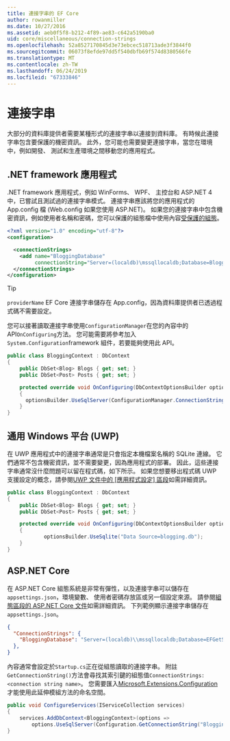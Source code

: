 ```yaml
---
title: 連接字串的 EF Core
author: rowanmiller
ms.date: 10/27/2016
ms.assetid: aeb0f5f8-b212-4f89-ae83-c642a5190ba0
uid: core/miscellaneous/connection-strings
ms.openlocfilehash: 52a8527170845d3e73ebcec518713ade3f3844f0
ms.sourcegitcommit: 06073f8efde97dd5f540dbfb69f574d8380566fe
ms.translationtype: MT
ms.contentlocale: zh-TW
ms.lasthandoff: 06/24/2019
ms.locfileid: "67333846"
---
```

# <a name="connection-strings"></a>連接字串

大部分的資料庫提供者需要某種形式的連接字串以連接到資料庫。 有時候此連接字串包含要保護的機密資訊。 此外，您可能也需要變更連接字串，當您在環境中，例如開發、 測試和生產環境之間移動您的應用程式。

## <a name="net-framework-applications"></a>.NET framework 應用程式

.NET framework 應用程式，例如 WinForms、 WPF、 主控台和 ASP.NET 4 中，已嘗試且測試過的連接字串模式。 連接字串應該將您的應用程式的 App.config 檔 (Web.config 如果您使用 ASP.NET)。 如果您的連接字串中包含機密資訊，例如使用者名稱和密碼，您可以保護的組態檔中使用內容[受保護的組態](https://docs.microsoft.com/dotnet/framework/data/adonet/connection-strings-and-configuration-files#encrypting-configuration-file-sections-using-protected-configuration)。

``` xml
<?xml version="1.0" encoding="utf-8"?>
<configuration>

  <connectionStrings>
    <add name="BloggingDatabase"
         connectionString="Server=(localdb)\mssqllocaldb;Database=Blogging;Trusted_Connection=True;" />
  </connectionStrings>
</configuration>
```

> [!TIP]  
> `providerName` EF Core 連接字串儲存在 App.config，因為資料庫提供者已透過程式碼不需要設定。

您可以接著讀取連接字串使用`ConfigurationManager`在您的內容中的 API`OnConfiguring`方法。 您可能需要將參考加入`System.Configuration`framework 組件，若要能夠使用此 API。

``` csharp
public class BloggingContext : DbContext
{
    public DbSet<Blog> Blogs { get; set; }
    public DbSet<Post> Posts { get; set; }

    protected override void OnConfiguring(DbContextOptionsBuilder optionsBuilder)
    {
      optionsBuilder.UseSqlServer(ConfigurationManager.ConnectionStrings["BloggingDatabase"].ConnectionString);
    }
}
```

## <a name="universal-windows-platform-uwp"></a>通用 Windows 平台 (UWP)

在 UWP 應用程式中的連接字串通常是只會指定本機檔案名稱的 SQLite 連線。 它們通常不包含機密資訊，並不需要變更，因為應用程式的部署。 因此，這些連接字串通常沒什麼問題可以留在程式碼，如下所示。 如果您想要移出程式碼 UWP 支援設定的概念，請參閱[UWP 文件中的 [應用程式設定] 區段](https://docs.microsoft.com/windows/uwp/app-settings/store-and-retrieve-app-data)如需詳細資訊。

``` csharp
public class BloggingContext : DbContext
{
    public DbSet<Blog> Blogs { get; set; }
    public DbSet<Post> Posts { get; set; }

    protected override void OnConfiguring(DbContextOptionsBuilder optionsBuilder)
    {
            optionsBuilder.UseSqlite("Data Source=blogging.db");
    }
}
```

## <a name="aspnet-core"></a>ASP.NET Core

在 ASP.NET Core 組態系統是非常有彈性，以及連接字串可以儲存在`appsettings.json`，環境變數、 使用者密碼存放區或另一個設定來源。 請參閱[組態區段的 ASP.NET Core 文件](https://docs.asp.net/en/latest/fundamentals/configuration.html)如需詳細資訊。 下列範例顯示連接字串儲存在`appsettings.json`。

``` json
{
  "ConnectionStrings": {
    "BloggingDatabase": "Server=(localdb)\\mssqllocaldb;Database=EFGetStarted.ConsoleApp.NewDb;Trusted_Connection=True;"
  },
}
```

內容通常會設定於`Startup.cs`正在從組態讀取的連接字串。 附註`GetConnectionString()`方法會尋找其索引鍵的組態值`ConnectionStrings:<connection string name>`。 您需要匯入[Microsoft.Extensions.Configuration](https://docs.microsoft.com/dotnet/api/microsoft.extensions.configuration)才能使用此延伸模組方法的命名空間。

``` csharp
public void ConfigureServices(IServiceCollection services)
{
    services.AddDbContext<BloggingContext>(options =>
        options.UseSqlServer(Configuration.GetConnectionString("BloggingDatabase")));
}
```
